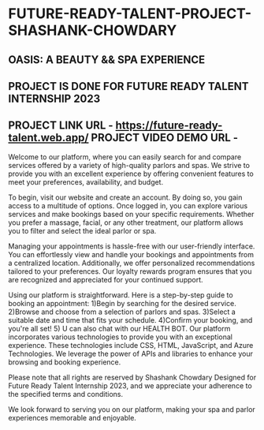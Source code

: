 # FUTURE-READY-TALENT-PROJECT-SHASHANK-CHOWDARY
OASIS: A BEAUTY && SPA EXPERIENCE
-----------------------------------------------------------------------------------------------------------------------
PROJECT IS DONE FOR FUTURE READY TALENT INTERNSHIP 2023
------------------------------------------------------------------------------------------------------------------------
PROJECT LINK URL - https://future-ready-talent.web.app/ 
PROJECT VIDEO DEMO URL - 
-----------------------------------------------------------------------------------------------------------------------

Welcome to our platform, where you can easily search for and compare services offered by a variety of high-quality parlors and spas. We strive to provide you with an excellent experience by offering convenient features to meet your preferences, availability, and budget.

To begin, visit our website and create an account. By doing so, you gain access to a multitude of options. Once logged in, you can explore various services and make bookings based on your specific requirements. Whether you prefer a massage, facial, or any other treatment, our platform allows you to filter and select the ideal parlor or spa.

Managing your appointments is hassle-free with our user-friendly interface. You can effortlessly view and handle your bookings and appointments from a centralized location. Additionally, we offer personalized recommendations tailored to your preferences. Our loyalty rewards program ensures that you are recognized and appreciated for your continued support.

Using our platform is straightforward. Here is a step-by-step guide to booking an appointment:
1)Begin by searching for the desired service.
2)Browse and choose from a selection of parlors and spas.
3)Select a suitable date and time that fits your schedule.
4)Confirm your booking, and you're all set!
5) U can also chat with our HEALTH BOT.
Our platform incorporates various technologies to provide you with an exceptional experience. These technologies include CSS, HTML, JavaScript, and Azure Technologies. We leverage the power of APIs and libraries to enhance your browsing and booking experience.

Please note that all rights are reserved by Shashank Chowdary Designed for Future Ready Talent Internship 2023, and we appreciate your adherence to the specified terms and conditions.

We look forward to serving you on our platform, making your spa and parlor experiences memorable and enjoyable.
